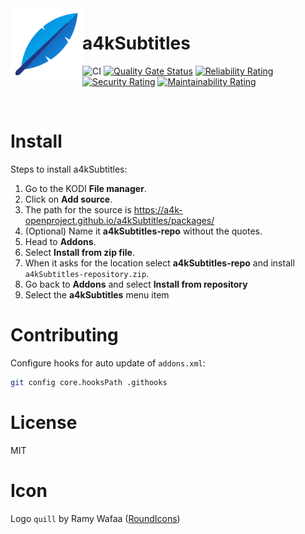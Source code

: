 <img align="left" width="115px" height="115px" src="icon.png">

# a4kSubtitles
![CI](https://github.com/a4k-openproject/a4kSubtitles/workflows/CI/badge.svg) [![Quality Gate Status](https://sonarcloud.io/api/project_badges/measure?project=a4k-openproject_a4kSubtitles&metric=alert_status)](https://sonarcloud.io/dashboard?id=a4k-openproject_a4kSubtitles) [![Reliability Rating](https://sonarcloud.io/api/project_badges/measure?project=a4k-openproject_a4kSubtitles&metric=reliability_rating)](https://sonarcloud.io/dashboard?id=a4k-openproject_a4kSubtitles) [![Security Rating](https://sonarcloud.io/api/project_badges/measure?project=a4k-openproject_a4kSubtitles&metric=security_rating)](https://sonarcloud.io/dashboard?id=a4k-openproject_a4kSubtitles) [![Maintainability Rating](https://sonarcloud.io/api/project_badges/measure?project=a4k-openproject_a4kSubtitles&metric=sqale_rating)](https://sonarcloud.io/dashboard?id=a4k-openproject_a4kSubtitles)

</br>

# Install

Steps to install a4kSubtitles:
1. Go to the KODI **File manager**.
2. Click on **Add source**.
3. The path for the source is https://a4k-openproject.github.io/a4kSubtitles/packages/
4. (Optional) Name it **a4kSubtitles-repo** without the quotes.
5. Head to **Addons**.
6. Select **Install from zip file**.
7. When it asks for the location select **a4kSubtitles-repo** and install `a4kSubtitles-repository.zip`.
8. Go back to **Addons** and select **Install from repository**
9. Select the **a4kSubtitles** menu item

# Contributing

Configure hooks for auto update of `addons.xml`:
```sh
git config core.hooksPath .githooks
```
# License

MIT

# Icon

Logo `quill` by Ramy Wafaa ([RoundIcons](https://roundicons.com))
